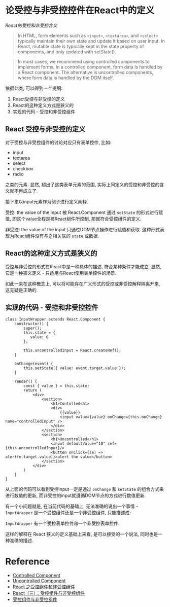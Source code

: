 # 论受控与非受控控件在React中的定义

*React的受控和非受控含义*

> In HTML, form elements such as `<input>`, `<textarea>`, and `<select>` typically maintain their own state and update it based on user input. In React, mutable state is typically kept in the state property of components, and only updated with setState().

> In most cases, we recommend using controlled components to implement forms. In a controlled component, form data is handled by a React component. The alternative is uncontrolled components, where form data is handled by the DOM itself.

依据此类, 可以得到一个提纲:

1. React受控与非受控的定义
2. React的这种定义方式是狭义的
3. 实现的代码 - 受控和非受控组件

## React 受控与非受控的定义
对于受控与非受控组件的讨论对应只有表单控件, 比如:

* input
* textarea
* select
* checkbox
* radio

之类的元素. 显然, 超出了这类表单元素的范围, 实际上同定义的受控和非受控的含义就不再成立了.

接下来以input元素作为例子进行定义阐释.

受控: the value of the input 被 React.Component 通过 `setState` 的形式进行赋值, 即这个value全程是被React组件所控制, 那就符合受控组件的定义.

非受控: the value of the input 只通过DOM节点操作进行赋值和获取. 这种形式表现为React组件没有与之相关联的 `state` 或数据.

## React的这种定义方式是狭义的
受控与非受控的形式在React中是一种具体的描述, 符合某种条件才能成立. 显然, 它是一种狭义定义 - 只适用与React使用表单控件的场景.

如此一来在这种概念上, 可以将可能存在广义形式的受控或非受控解释隔离开来, 这无疑是正确的.

## 实现的代码 - 受控和非受控控件
```
class InputWrapper extends React.Component {
    constructor() {
        super();
        this.state = {
           value: 0
        };

        this.uncontrolledInput = React.createRef();
    }

    onChange(event) {
        this.setState({ value: event.target.value });
    }

    render() {
        const { value } = this.state;
        return (
            <div>
                <section>
                    <h1>Contolled<h1>
                    <div>
                        {{value}}
                        <input value={value} onChange={this.onChange} name="controlledInput" />
                    </div>
                </section>
                <section>
                    <h1>Uncontrolled</h1>
                    <input defaultValue="10" ref={this.uncontrolledInput}/>
                    <button onClick={(e) => alert(e.target.value)}>alert the value</button>
                </section>
            </div>
        )
    }
}
```

从上面的代码可以看到受控input一定是通过 `onChange` 和 `setState` 的组合方式来进行数值的更新, 而非受控的input就遵循DOM节点的方式进行数值更新.

有一个小问题就是, 在当前代码的基础上, 无法准确的说出一个事情 - `InputWrapper` 是一个受控组件还是一个非受控组件, 只能描述成:

`InputWrapper` 有一个受控表单控件和一个非受控表单控件.

这样的解释在 React 狭义的定义基础上来看, 是可以接受的一个说法, 同时也是一种准确的描述.

# Reference
* [Controlled Component](https://reactjs.org/docs/forms.html#controlled-components)
* [Uncontrolled Component](https://reactjs.org/docs/uncontrolled-components.html)
* [React 之受控组件和非受控组件](https://juejin.im/post/5b3507df51882574af2821ce)
* [React（三）：受控组件与非受控组件](https://juejin.im/post/5c0f22ace51d452acf59f10f)
* [受控组件与非受控组件](https://zhuanlan.zhihu.com/p/89223413)